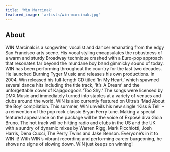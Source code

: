 ```yaml
---
title: 'Win Marcinak'
featured_image: 'artists/win-marcinak.jpg'
---
```


## About

WIN Marcinak is a songwriter, vocalist and dancer emanating from the edgy San Francisco arts scene. His vocal styling encapsulates the robustness of a warm and sturdy Broadway technique crashed with a Euro-pop approach that resonates far beyond the mundane boy band gimmicky sound of today. WIN has been performing throughout the country for the last two decades. He launched Burning Tyger Music and releases his own productions. In 2004, Win released his full-length CD titled ‘In My Heart,’ which spawned several dance hits including the title track, ‘It’s A Dream’ and the unforgettable cover of Kajagoogoo’s ‘Too Shy.’ The songs were licensed by DMX Music and immediately turned into staples at a variety of venues and clubs around the world. WIN is also currently featured on Ultra’s ‘Mad About the Boy’ compilation. This summer, WIN unveils his new single ‘Kiss & Tell’ – a reinvention of the pop rock classic Bryan Ferry tune. Making a special featured appearance on the package will be the voice of Exposé diva Gioia Bruno. The hot track will be hitting radio and clubs in the US and the UK with a sundry of dynamic mixes by Warren Rigg, Mark Picchiotti, Josh Harris, Dena Cucci, The Perry Twins and Jake Benson. Everyone’s in it to WIN it! With WIN’s vibrant recording and performing career burgeoning, he shows no signs of slowing down. WIN just keeps on winning!
